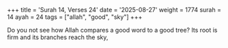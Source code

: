 +++
title = 'Surah 14, Verses 24'
date = '2025-08-27'
weight = 1774
surah = 14
ayah = 24
tags = ["allah", "good", "sky"]
+++

Do you not see how Allah compares a good word to a good tree? Its root is firm and its branches reach the sky,